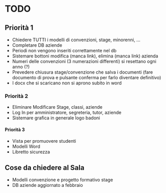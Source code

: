 # TODO

## Priorità 1
* Chiedere TUTTI i modelli di convenzioni, stage, minorenni, ...
* Completare DB aziende
* Periodi non vengono inseriti correttamente nel db
* Sistemare bottoni modifica (manca link), elimina (manca link) azienda
* Numeri delle convenzioni (3 numerazioni differenti) si resettano ogni anno (?)
* Prevedere chiusura stage/convenzione che salva i documenti (fare documento di prova e pulsante conferma per farlo diventare definitivo)
* I docx che si scaricano non si aprono subito in word


### Priorità 2
* Eliminare Modificare Stage, classi, aziende
* Log In per amministratore, segreteria, tutor, aziende
* Sistemare grafica in generale logo badoni

#### Priorità 3
* Vista per promuovere studenti
* Modelli Word
* Libretto sicurezza

## Cose da chiedere al Sala
* Modelli convenzione e progetto formativo stage
* DB aziende aggiornato a febbraio